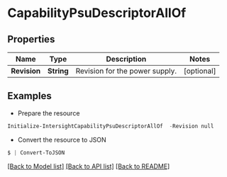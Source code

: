 # CapabilityPsuDescriptorAllOf
## Properties

Name | Type | Description | Notes
------------ | ------------- | ------------- | -------------
**Revision** | **String** | Revision for the power supply. | [optional] 

## Examples

- Prepare the resource
```powershell
Initialize-IntersightCapabilityPsuDescriptorAllOf  -Revision null
```

- Convert the resource to JSON
```powershell
$ | Convert-ToJSON
```

[[Back to Model list]](../README.md#documentation-for-models) [[Back to API list]](../README.md#documentation-for-api-endpoints) [[Back to README]](../README.md)

